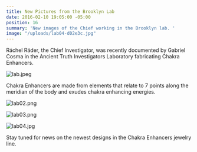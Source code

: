 ```yaml
---
title: New Pictures from the Brooklyn Lab
date: 2016-02-10 19:05:00 -05:00
position: 16
summary: 'New images of the Chief working in the Brooklyn lab. '
image: "/uploads/lab04-d02e3c.jpg"
---
```


Ráchel Räder, the Chief Investigator, was recently documented by Gabriel Cosma in the Ancient Truth Investigators Laboratory fabricating Chakra Enhancers.

![lab.jpeg](/uploads/lab.jpeg)

Chakra Enhancers are made from elements that relate to 7 points along the meridian of the body and exudes chakra enhancing energies.

![lab02.png](/uploads/lab02.png)

![lab03.png](/uploads/lab03.png)

![lab04.jpg](/uploads/lab04.jpg)

Stay tuned for news on the newest designs in the Chakra Enhancers jewelry line.